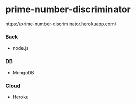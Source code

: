 # prime-number-discriminator

https://prime-number-discriminator.herokuapp.com/

### Back
- node.js

### DB
- MongoDB

### Cloud
- Heroku
